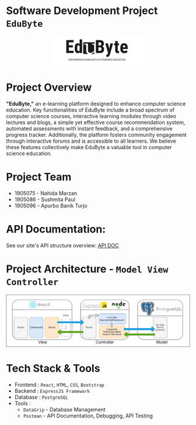 # Software Development Project **`EduByte`**

<p align='center'>
<img alt="EduByte" height=50% width=50% src="Server/public/logo/EduByte_Logo.png" />
</p>

# **Project Overview**
**"EduByte,"** an e-learning platform designed to enhance computer science education. Key functionalities of EduByte include a broad spectrum of computer science courses, interactive learning modules through video lectures and blogs, a simple yet effective course recommendation system, automated assessments with instant feedback, and a comprehensive progress tracker. Additionally, the platform fosters community engagement through interactive forums and is accessible to all learners. We believe these features collectively make EduByte a valuable tool in computer science education.

# Project Team
- 1905075 - Nahida Marzan
- 1905086 - Sushmita Paul
- 1905096 - Apurbo Banik Turjo

# API Documentation: 
See our site's API structure overview: [API DOC](https://documenter.getpostman.com/view/32129219/2s9YsGhD2R)

# Project Architecture - **`Model View Controller`**
<p align='center'>
<img alt="Design Architecture" src="Server/public/architecture/archi.png" />
</p>

# **Tech Stack & Tools**

- Frontend : `React`, `HTML`, `CSS`, `Bootstrap`
- Backend : `ExpressJS Framework`
- Database : `PostgreSQL`
- Tools :
  - `DataGrip` - Database Management
  - `Postman` - API Documentation, Debugging, API Testing
